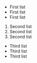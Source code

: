  * First list
 * First list
 * First list
 1. Second list
 1. Second list
 1. Second list
 + Third list
 + Third list
 + Third list
